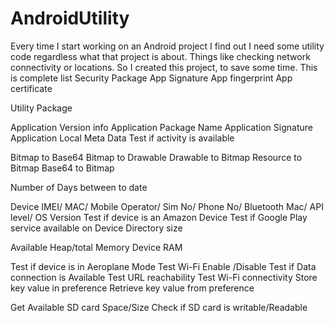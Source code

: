 AndroidUtility
==============

Every time I start working on an Android project I find out I need some utility code regardless what that project is about.  Things like checking network connectivity or locations. So I created this project, to save some time. 
This is complete list
Security Package
App Signature
App fingerprint
App certificate

Utility Package

Application Version info
Application Package Name
Application Signature
Application Local
Meta Data
Test if activity is available

Bitmap to Base64
Bitmap to Drawable
Drawable to Bitmap
Resource to Bitmap
Base64 to Bitmap

Number of Days between to date

Device IMEI/ MAC/ Mobile Operator/ Sim No/ Phone No/ Bluetooth Mac/ API level/ OS Version
Test if device is an Amazon Device
Test if Google Play service available on Device
Directory size

Available Heap/total Memory
Device RAM

Test if device is in Aeroplane Mode
Test Wi-Fi Enable /Disable
Test if Data connection is Available
Test URL reachability
Test Wi-Fi connectivity
Store key value in preference
Retrieve key value from preference

Get Available SD card Space/Size
Check if SD card is writable/Readable

